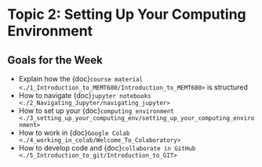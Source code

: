 # Topic 2: Setting Up Your Computing Environment

## Goals for the Week
* Explain how the {doc}`course material  <./1_Introduction_to_MEMT680/Introduction_to_MEMT680>` is structured
* How to navigate {doc}`jupyter notebooks <./2_Navigating_Jupyter/navigating_jupyter>`
* How to set up your {doc}`computing environment <./3_setting_up_your_computing_env/setting_up_your_computing_environment>`
* How to work in {doc}`Google Colab <./4_working_in_colab/Welcome_To_Colaboratory>`
* How to develop code and {doc}`collaborate in GitHub <./5_Introduction_to_git/Introduction_to_GIT>` 